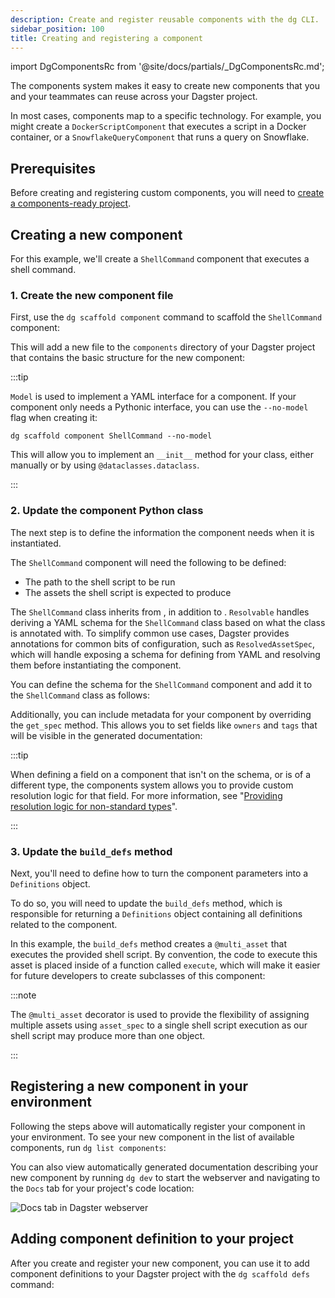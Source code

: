 ```yaml
---
description: Create and register reusable components with the dg CLI.
sidebar_position: 100
title: Creating and registering a component
---
```


import DgComponentsRc from '@site/docs/partials/\_DgComponentsRc.md';

<DgComponentsRc />

The components system makes it easy to create new components that you and your teammates can reuse across your Dagster project.

In most cases, components map to a specific technology. For example, you might create a `DockerScriptComponent` that executes a script in a Docker container, or a `SnowflakeQueryComponent` that runs a query on Snowflake.

## Prerequisites

Before creating and registering custom components, you will need to [create a components-ready project](/guides/build/projects/creating-a-new-project).

## Creating a new component

For this example, we'll create a `ShellCommand` component that executes a shell command.

### 1. Create the new component file

First, use the `dg scaffold component` command to scaffold the `ShellCommand` component:

<CliInvocationExample path="docs_snippets/docs_snippets/guides/components/shell-script-component/1-dg-scaffold-shell-command.txt" />

This will add a new file to the `components` directory of your Dagster project that contains the basic structure for the new component:

<CodeExample
  path="docs_snippets/docs_snippets/guides/components/shell-script-component/2-shell-command-empty.py"
  language="python"
  title="components/shell_command.py"
/>

:::tip

`Model` is used to implement a YAML interface for a component. If your component only needs a Pythonic interface, you can use the `--no-model` flag when creating it:

```
dg scaffold component ShellCommand --no-model
```

This will allow you to implement an `__init__` method for your class, either manually or by using `@dataclasses.dataclass`.

:::

### 2. Update the component Python class

The next step is to define the information the component needs when it is instantiated.

The `ShellCommand` component will need the following to be defined:

- The path to the shell script to be run
- The assets the shell script is expected to produce

The `ShellCommand` class inherits from <PyObject section="components" module="dagster" object="Resolvable" />, in addition to <PyObject section="components" module="dagster" object="Component" />. `Resolvable` handles deriving a YAML schema for the `ShellCommand` class based on what the class is annotated with. To simplify common use cases, Dagster provides annotations for common bits of configuration, such as `ResolvedAssetSpec`, which will handle exposing a schema for defining <PyObject section="assets" module="dagster" object="AssetSpec" pluralize /> from YAML and resolving them before instantiating the component.

You can define the schema for the `ShellCommand` component and add it to the `ShellCommand` class as follows:

<CodeExample
  path="docs_snippets/docs_snippets/guides/components/shell-script-component/with-config-schema.py"
  language="python"
  title="components/shell_command.py"
/>

Additionally, you can include metadata for your component by overriding the `get_spec` method. This allows you to set fields like `owners` and `tags` that will be visible in the generated documentation:

<CodeExample
  path="docs_snippets/docs_snippets/guides/components/shell-script-component/with-config-schema-meta.py"
  language="python"
  title="components/shell_command.py"
/>

:::tip

When defining a field on a component that isn't on the schema, or is of a different type, the components system allows you to provide custom resolution logic for that field. For more information, see "[Providing resolution logic for non-standard types](/guides/build/components/creating-new-components/component-customization#providing-resolution-logic-for-non-standard-types)".

:::

### 3. Update the `build_defs` method

Next, you'll need to define how to turn the component parameters into a `Definitions` object.

To do so, you will need to update the `build_defs` method, which is responsible for returning a `Definitions` object containing all definitions related to the component.

In this example, the `build_defs` method creates a `@multi_asset` that executes the provided shell script. By convention, the code to execute this asset is placed inside of a function called `execute`, which will make it easier for future developers to create subclasses of this component:

:::note

The `@multi_asset` decorator is used to provide the flexibility of assigning multiple assets using `asset_spec` to a single shell script execution as our shell script may produce more than one object.

:::

<CodeExample
  path="docs_snippets/docs_snippets/guides/components/shell-script-component/with-build-defs.py"
  language="python"
  title="components/shell_command.py"
/>

## Registering a new component in your environment

Following the steps above will automatically register your component in your environment. To see your new component in the list of available components, run `dg list components`:

<CliInvocationExample path="docs_snippets/docs_snippets/guides/components/shell-script-component/3-dg-list-components.txt" />

You can also view automatically generated documentation describing your new component by running `dg dev` to start the webserver and navigating to the `Docs` tab for your project's code location:

<CliInvocationExample contents="dg dev" />

![Docs tab in Dagster webserver](/images/guides/labs/components/docs-in-UI.png)

## Adding component definition to your project

After you create and register your new component, you can use it to add component definitions to your Dagster project with the `dg scaffold defs` command:

<CliInvocationExample path="docs_snippets/docs_snippets/guides/components/shell-script-component/4-scaffold-instance-of-component.txt" />
